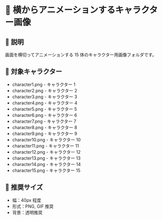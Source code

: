 # 🦇 横からアニメーションするキャラクター画像

## 📝 説明

画面を横切ってアニメーションする 15 体のキャラクター用画像フォルダです。

## 🎯 対象キャラクター

- character1.png - キャラクター 1
- character2.png - キャラクター 2
- character3.png - キャラクター 3
- character4.png - キャラクター 4
- character5.png - キャラクター 5
- character6.png - キャラクター 6
- character7.png - キャラクター 7
- character8.png - キャラクター 8
- character9.png - キャラクター 9
- character10.png - キャラクター 10
- character11.png - キャラクター 11
- character12.png - キャラクター 12
- character13.png - キャラクター 13
- character14.png - キャラクター 14
- character15.png - キャラクター 15

## 📏 推奨サイズ

- 幅：40px 程度
- 形式：PNG, GIF 推奨
- 背景：透明推奨
